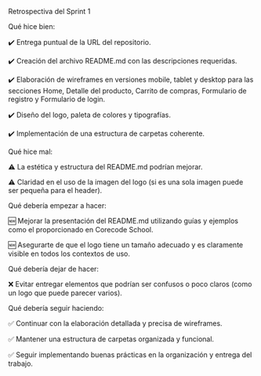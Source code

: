 Retrospectiva del Sprint 1

Qué hice bien:

✔️ Entrega puntual de la URL del repositorio.

✔️ Creación del archivo README.md con las descripciones requeridas.

✔️ Elaboración de wireframes en versiones mobile, tablet y desktop para las secciones Home, Detalle del producto, Carrito de compras, Formulario de registro y Formulario de login.

✔️ Diseño del logo, paleta de colores y tipografías.

✔️ Implementación de una estructura de carpetas coherente.

Qué hice mal:

⚠️ La estética y estructura del README.md podrían mejorar.

⚠️ Claridad en el uso de la imagen del logo (si es una sola imagen puede ser pequeña para el header).

Qué debería empezar a hacer:

🆕 Mejorar la presentación del README.md utilizando guías y ejemplos como el proporcionado en Corecode School.

🆕 Asegurarte de que el logo tiene un tamaño adecuado y es claramente visible en todos los contextos de uso.

Qué debería dejar de hacer:

❌ Evitar entregar elementos que podrían ser confusos o poco claros (como un logo que puede parecer varios).

Qué debería seguir haciendo:

✅ Continuar con la elaboración detallada y precisa de wireframes.

✅ Mantener una estructura de carpetas organizada y funcional.

✅ Seguir implementando buenas prácticas en la organización y entrega del trabajo.
